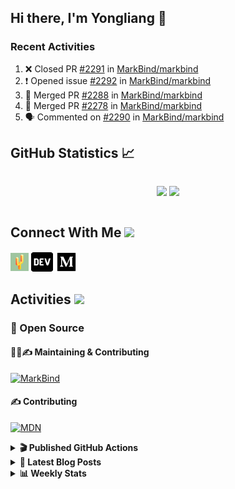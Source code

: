 ## Hi there, I'm Yongliang 👋

### Recent Activities

<!--START_SECTION:activity-->
1. ❌ Closed PR [#2291](https://github.com/MarkBind/markbind/pull/2291) in [MarkBind/markbind](https://github.com/MarkBind/markbind)
2. ❗️ Opened issue [#2292](https://github.com/MarkBind/markbind/issues/2292) in [MarkBind/markbind](https://github.com/MarkBind/markbind)
3. 🎉 Merged PR [#2288](https://github.com/MarkBind/markbind/pull/2288) in [MarkBind/markbind](https://github.com/MarkBind/markbind)
4. 🎉 Merged PR [#2278](https://github.com/MarkBind/markbind/pull/2278) in [MarkBind/markbind](https://github.com/MarkBind/markbind)
5. 🗣 Commented on [#2290](https://github.com/MarkBind/markbind/issues/2290) in [MarkBind/markbind](https://github.com/MarkBind/markbind)
<!--END_SECTION:activity-->

## GitHub Statistics :chart_with_upwards_trend:
<div align="center">
<div style="display: flex; align-items: center; justify-content: center;">

[![](https://github-readme-stats-tlylt.vercel.app/api?username=tlylt&show_icons=true&theme=tokyonight&hide_border=true&locale=en)](https://github.com/tlylt)
[![](https://github-readme-streak-stats.herokuapp.com/?user=tlylt&theme=tokyonight&hide_border=true)](https://github.com/tlylt)
</div>
</div>

## Connect With Me <img src="https://media.giphy.com/media/2wh5K5yE3ulp3xgYcG/giphy-downsized.gif" width="30">

<a href="https://www.yongliangliu.com/" target="_blank"><img align="center" src="static/site-icon.png" alt="yongliangliu.com" height="29" width="29" /></a>
<a href="https://dev.to/tlylt" target="_blank"><img align="center" src="static/dev-badge.svg" alt="dev.to/tlylt" height="35" width="35" /></a>
<a href="https://tlylt.medium.com" target="_blank"><img align="center" src="static/medium.png" alt="tlylt.medium.com" height="35" width="35" /></a>

## Activities <img src="https://media.giphy.com/media/WUlplcMpOCEmTGBtBW/giphy.gif" width="30">

### 🔭 Open Source

#### 👷‍♂️✍️ Maintaining & Contributing
[![MarkBind](https://github-readme-stats-tlylt.vercel.app/api/pin/?username=markbind&repo=markbind)](https://github.com/MarkBind/markbind)

#### ✍️ Contributing
[![MDN](https://github-readme-stats-tlylt.vercel.app/api/pin/?username=mdn&repo=content)](https://github.com/mdn/content)

<details>
<summary> <b>🎬 Published GitHub Actions </b> </summary>

[![install-graphviz](https://github-readme-stats-tlylt.vercel.app/api/pin/?username=tlylt&repo=install-graphviz)](https://github.com/tlylt/install-graphviz)

[![reposense-action](https://github-readme-stats-tlylt.vercel.app/api/pin/?username=tlylt&repo=reposense-action)](https://github.com/tlylt/reposense-action)

[![markbin-action](https://github-readme-stats-tlylt.vercel.app/api/pin/?username=markbind&repo=markbind-action)](https://github.com/MarkBind/markbind-action)

</details>

<details>
<summary> <b>📕 Latest Blog Posts</b> </summary>

<!-- BLOG-POST-LIST:START -->
- [Deploy a ChatGPT API Server in no time](https://www.yongliangliu.com/blog/chatgpt-nextjs-server/)
- [Creating a regex-based Markdown parser in TypeScript](https://www.yongliangliu.com/blog/rmark/)
- [Create VSCode Snippets for Markdown Blog Workflows](https://www.yongliangliu.com/blog/vscode-snippets/)
- [Brag Doc 2023](https://www.yongliangliu.com/blog/brag-doc-2023/)
- [My Journey into Open Source](https://www.yongliangliu.com/blog/my-journey-into-open-source/)
<!-- BLOG-POST-LIST:END -->

</details>

<details>
<summary> <b>📊 Weekly Stats</b> </summary>

<!--START_SECTION:waka-->
![Code Time](http://img.shields.io/badge/Code%20Time-943%20hrs%2023%20mins-blue)

**🐱 My GitHub Data** 

> 📦 608.7 kB Used in GitHub's Storage 
 > 
> 🏆 914 Contributions in the Year 2023
 > 
> 🚫 Not Opted to Hire
 > 
> 📜 171 Public Repositories 
 > 
> 🔑 33 Private Repositories 
 > 
**I'm an Early 🐤** 

```text
🌞 Morning                3742 commits        ███████░░░░░░░░░░░░░░░░░░   29.51 % 
🌆 Daytime                3346 commits        ███████░░░░░░░░░░░░░░░░░░   26.38 % 
🌃 Evening                4718 commits        █████████░░░░░░░░░░░░░░░░   37.20 % 
🌙 Night                  876 commits         ██░░░░░░░░░░░░░░░░░░░░░░░   06.91 % 
```
📅 **I'm Most Productive on Wednesday** 

```text
Monday                   1683 commits        ███░░░░░░░░░░░░░░░░░░░░░░   13.27 % 
Tuesday                  1863 commits        ████░░░░░░░░░░░░░░░░░░░░░   14.69 % 
Wednesday                2108 commits        ████░░░░░░░░░░░░░░░░░░░░░   16.62 % 
Thursday                 1608 commits        ███░░░░░░░░░░░░░░░░░░░░░░   12.68 % 
Friday                   1665 commits        ███░░░░░░░░░░░░░░░░░░░░░░   13.13 % 
Saturday                 1897 commits        ████░░░░░░░░░░░░░░░░░░░░░   14.96 % 
Sunday                   1858 commits        ████░░░░░░░░░░░░░░░░░░░░░   14.65 % 
```


📊 **This Week I Spent My Time On** 

```text
🕑︎ Time Zone: Asia/Singapore

💬 Programming Languages: 
TypeScript               5 hrs 6 mins        ████████░░░░░░░░░░░░░░░░░   33.35 % 
Markdown                 3 hrs 55 mins       ██████░░░░░░░░░░░░░░░░░░░   25.63 % 
JavaScript               2 hrs 57 mins       █████░░░░░░░░░░░░░░░░░░░░   19.28 % 
YAML                     1 hr 14 mins        ██░░░░░░░░░░░░░░░░░░░░░░░   08.10 % 
JSON                     53 mins             █░░░░░░░░░░░░░░░░░░░░░░░░   05.85 % 
```


 Last Updated on 18/04/2023 00:45:45 UTC
<!--END_SECTION:waka-->

</details>
